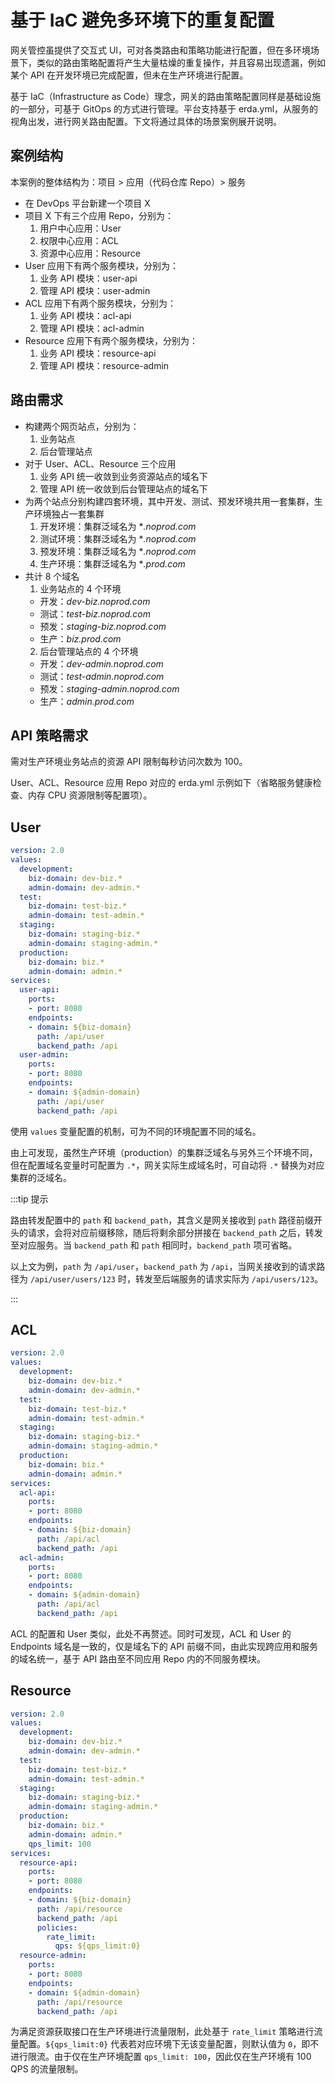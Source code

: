 # 基于 IaC 避免多环境下的重复配置

网关管控虽提供了交互式 UI，可对各类路由和策略功能进行配置，但在多环境场景下，类似的路由策略配置将产生大量枯燥的重复操作，并且容易出现遗漏，例如某个 API 在开发环境已完成配置，但未在生产环境进行配置。

基于 IaC（Infrastructure as Code）理念，网关的路由策略配置同样是基础设施的一部分，可基于 GitOps 的方式进行管理。平台支持基于 erda.yml，从服务的视角出发，进行网关路由配置。下文将通过具体的场景案例展开说明。

## 案例结构

本案例的整体结构为：项目 > 应用（代码仓库 Repo）> 服务

- 在 DevOps 平台新建一个项目 X
- 项目 X 下有三个应用 Repo，分别为： 
  1. 用户中心应用：User
  2. 权限中心应用：ACL
  3. 资源中心应用：Resource
- User 应用下有两个服务模块，分别为：
  1. 业务 API 模块：user-api
  2. 管理 API 模块：user-admin
- ACL 应用下有两个服务模块，分别为：
  1. 业务 API 模块：acl-api
  2. 管理 API 模块：acl-admin
- Resource 应用下有两个服务模块，分别为：
  1. 业务 API 模块：resource-api
  2. 管理 API 模块：resource-admin
  

## 路由需求

- 构建两个网页站点，分别为：
  1. 业务站点
  2. 后台管理站点
- 对于 User、ACL、Resource 三个应用
  1. 业务 API 统一收敛到业务资源站点的域名下
  2. 管理 API 统一收敛到后台管理站点的域名下
- 为两个站点分别构建四套环境，其中开发、测试、预发环境共用一套集群，生产环境独占一套集群
  1. 开发环境：集群泛域名为 **.noprod.com*
  2. 测试环境：集群泛域名为 **.noprod.com*
  3. 预发环境：集群泛域名为 **.noprod.com*
  4. 生产环境：集群泛域名为 **.prod.com*
- 共计 8 个域名
  1. 业务站点的 4 个环境
    - 开发：*dev-biz.noprod.com*
    - 测试：*test-biz.noprod.com*
    - 预发：*staging-biz.noprod.com*
    - 生产：*biz.prod.com*
  2. 后台管理站点的 4 个环境
    - 开发：*dev-admin.noprod.com*
    - 测试：*test-admin.noprod.com*
    - 预发：*staging-admin.noprod.com*
    - 生产：*admin.prod.com*
  
## API 策略需求

需对生产环境业务站点的资源 API 限制每秒访问次数为 100。

User、ACL、Resource 应用 Repo 对应的 erda.yml 示例如下（省略服务健康检查、内存 CPU 资源限制等配置项）。

## User

```yaml
version: 2.0
values:
  development:
    biz-domain: dev-biz.*
    admin-domain: dev-admin.*
  test:
    biz-domain: test-biz.*
    admin-domain: test-admin.*
  staging:
    biz-domain: staging-biz.*
    admin-domain: staging-admin.*
  production:
    biz-domain: biz.*
    admin-domain: admin.*
services:
  user-api:
    ports:
    - port: 8080
    endpoints:
    - domain: ${biz-domain}
      path: /api/user
      backend_path: /api
  user-admin:
    ports:
    - port: 8080
    endpoints:
    - domain: ${admin-domain}
      path: /api/user
      backend_path: /api
```

使用 `values` 变量配置的机制，可为不同的环境配置不同的域名。

由上可发现，虽然生产环境（production）的集群泛域名与另外三个环境不同，但在配置域名变量时可配置为 `.*`，网关实际生成域名时，可自动将 `.*` 替换为对应集群的泛域名。

:::tip 提示

路由转发配置中的 `path` 和 `backend_path`，其含义是网关接收到 `path` 路径前缀开头的请求，会将对应前缀移除，随后将剩余部分拼接在 `backend_path` 之后，转发至对应服务。当 `backend_path` 和 `path` 相同时，`backend_path` 项可省略。

以上文为例，`path` 为 `/api/user`，`backend_path` 为 `/api`，当网关接收到的请求路径为 `/api/user/users/123` 时，转发至后端服务的请求实际为 `/api/users/123`。

:::

## ACL

```yaml
version: 2.0
values:
  development:
    biz-domain: dev-biz.*
    admin-domain: dev-admin.*
  test:
    biz-domain: test-biz.*
    admin-domain: test-admin.*
  staging:
    biz-domain: staging-biz.*
    admin-domain: staging-admin.*
  production:
    biz-domain: biz.*
    admin-domain: admin.*
services:
  acl-api:
    ports:
    - port: 8080
    endpoints:
    - domain: ${biz-domain}
      path: /api/acl
      backend_path: /api
  acl-admin:
    ports:
    - port: 8080
    endpoints:
    - domain: ${admin-domain}
      path: /api/acl
      backend_path: /api
```

ACL 的配置和 User 类似，此处不再赘述。同时可发现，ACL 和 User 的 Endpoints 域名是一致的，仅是域名下的 API 前缀不同，由此实现跨应用和服务的域名统一，基于 API 路由至不同应用 Repo 内的不同服务模块。

## Resource

```yaml
version: 2.0
values:
  development:
    biz-domain: dev-biz.*
    admin-domain: dev-admin.*
  test:
    biz-domain: test-biz.*
    admin-domain: test-admin.*
  staging:
    biz-domain: staging-biz.*
    admin-domain: staging-admin.*
  production:
    biz-domain: biz.*
    admin-domain: admin.*
    qps_limit: 100
services:
  resource-api:
    ports:
    - port: 8080
    endpoints:
    - domain: ${biz-domain}
      path: /api/resource
      backend_path: /api
      policies:
        rate_limit:
          qps: ${qps_limit:0}
  resource-admin:
    ports:
    - port: 8080
    endpoints:
    - domain: ${admin-domain}
      path: /api/resource
      backend_path: /api
```

为满足资源获取接口在生产环境进行流量限制，此处基于 `rate_limit` 策略进行流量配置。`${qps_limit:0}` 代表若对应环境下无该变量配置，则默认值为 `0`，即不进行限流。由于仅在生产环境配置 `qps_limit: 100`，因此仅在生产环境有 100 QPS 的流量限制。
